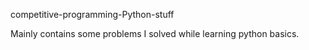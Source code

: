 competitive-programming-Python-stuff

Mainly contains some problems I solved while learning python basics.
